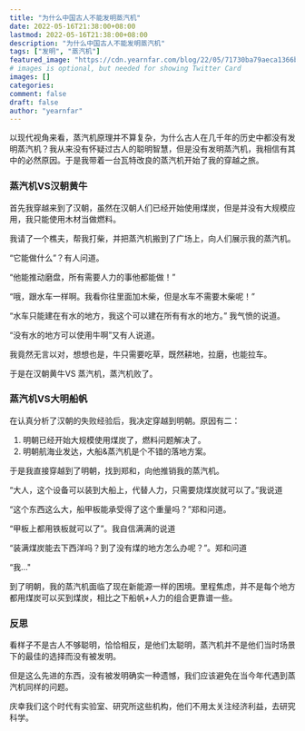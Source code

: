 ```yaml
---
title: "为什么中国古人不能发明蒸汽机"
date: 2022-05-16T21:38:00+08:00
lastmod: 2022-05-16T21:38:00+08:00
description: "为什么中国古人不能发明蒸汽机"
tags: ["发明", "蒸汽机"]
featured_image: "https://cdn.yearnfar.com/blog/22/05/71730ba79aeca1366bcc18cf497af4a1.jpeg"
# images is optional, but needed for showing Twitter Card
images: []
categories:
comment: false
draft: false
author: "yearnfar"
---
```


以现代视角来看，蒸汽机原理并不算复杂，为什么古人在几千年的历史中都没有发明蒸汽机？我从来没有怀疑过古人的聪明智慧，但是没有发明蒸汽机，我相信有其中的必然原因。于是我带着一台瓦特改良的蒸汽机开始了我的穿越之旅。

### 蒸汽机VS汉朝黄牛

首先我穿越来到了汉朝，虽然在汉朝人们已经开始使用煤炭，但是并没有大规模应用，我只能使用木材当做燃料。

我请了一个樵夫，帮我打柴，并把蒸汽机搬到了广场上，向人们展示我的蒸汽机。

“它能做什么”？有人问道。

“他能推动磨盘，所有需要人力的事他都能做！”

“哦，跟水车一样啊。我看你往里面加木柴，但是水车不需要木柴呢！”

“水车只能建在有水的地方，我这个可以建在所有有水的地方。” 我气愤的说道。

“没有水的地方可以使用牛啊”又有人说道。

我竟然无言以对，想想也是，牛只需要吃草，既然耕地，拉磨，也能拉车。

于是在汉朝黄牛VS 蒸汽机，蒸汽机败了。

### 蒸汽机VS大明船帆

在认真分析了汉朝的失败经验后，我决定穿越到明朝。原因有二：

1. 明朝已经开始大规模使用煤炭了，燃料问题解决了。
2. 明朝航海业发达，大船&蒸汽机是个不错的落地方案。

于是我直接穿越到了明朝，找到郑和，向他推销我的蒸汽机。

“大人，这个设备可以装到大船上，代替人力，只需要烧煤炭就可以了。”我说道

“这个东西这么大，船甲板能承受得了这个重量吗？”郑和问道。

“甲板上都用铁板就可以了”。我自信满满的说道

“装满煤炭能去下西洋吗？到了没有煤的地方怎么办呢？”。郑和问道

“我..."

到了明朝，我的蒸汽机面临了现在新能源一样的困境。里程焦虑，并不是每个地方都用煤炭可以买到煤炭，相比之下船帆+人力的组合更靠谱一些。

### 反思

看样子不是古人不够聪明，恰恰相反，是他们太聪明，蒸汽机并不是他们当时场景下的最佳的选择而没有被发明。

但是这么先进的东西，没有被发明确实一种遗憾，我们应该避免在当今年代遇到蒸汽机同样的问题。

庆幸我们这个时代有实验室、研究所这些机构，他们不用太关注经济利益，去研究科学。

### 

